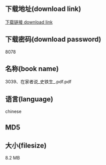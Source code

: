 ## 下载地址(download link)
[下载链接 download link](https://voluble-croquembouche-d321dc.netlify.app/?s=3039%E3%80%81%E5%9C%A8%E5%AE%B6%E8%80%85%E8%AF%B4_%E5%8F%B2%E9%93%81%E7%94%9F_.pdf)

## 下载密码(download password)
8078

## 名称(book name)
3039、在家者说_史铁生_.pdf.pdf

## 语言(language)
chinese

## MD5


## 大小(filesize)
8.2 MB
